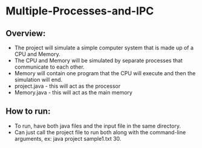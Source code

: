 # Multiple-Processes-and-IPC

## Overview:
- The project will simulate a simple computer system that is made up of a CPU and Memory.
- The CPU and Memory will be simulated by separate processes that communicate to each other.
- Memory will contain one program that the CPU will execute and then the simulation will end.
- project.java - this will act as the processor
- Memory.java - this will act as the main memory

## How to run:
- To run, have both java files and the input file in the same directory. 
- Can just call the project file to run both along with the command-line arguments, ex: java project sample1.txt 30.
